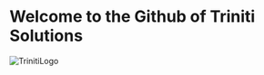# Welcome to the Github of Triniti Solutions

![TrinitiLogo](https://trinitisolutions.nl/logo%20V2%20with%20solutions%20v2%20inv%20trans.png)
